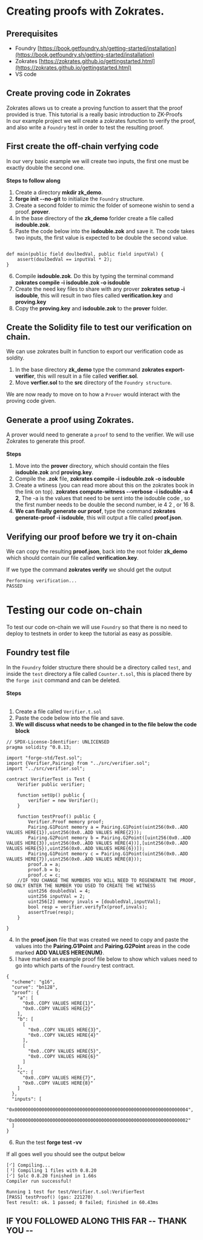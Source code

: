 # Creating proofs with Zokrates.
## Prerequisites
- Foundry [https://book.getfoundry.sh/getting-started/installation](https://book.getfoundry.sh/getting-started/installation)
- Zokrates [https://zokrates.github.io/gettingstarted.html](https://zokrates.github.io/gettingstarted.html)
- VS code

## Create proving code in Zokrates
Zokrates allows us to create a proving function to assert that the proof provided is true.
This tutorial is a really basic introduction to ZK-Proofs<br>
In our example project we will create a zokrates function to verify the proof, and also write a `Foundry` test in order to test the resulting proof.
## First create the off-chain verfying code
In our very basic example we will create two inputs, the first one must be exactly double the second one.<br><br>
**Steps to follow along**<br>
1. Create a directory **mkdir zk_demo**.
2. **forge init --no-git** to initialize the `Foundry` structure.
3. Create a second folder to mimic the folder of someone wishin to send a proof. **prover**.
4. In the base directory of the **zk_demo** forlder create a file called **isdouble.zok**.
5. Paste the code below into the **isdouble.zok** and save it. The code takes two inputs, the first value is expected to be double the second value.
```

def main(public field doulbedVal, public field inputVal) {
	assert(doulbedVal == inputVal * 2);
}
```
6. Compile **isdouble.zok**. Do this by typing the terminal command **zokrates compile -i isdouble.zok -o isdouble**
7. Create the need key files to share with any prover **zokrates setup -i isdouble**, this will result in two files called **verification.key** and **proving.key**
8. Copy the **proving.key** and **isdouble.zok** to the **prover** folder.

## Create the Solidity file to test our verification on chain.
We can use zokrates built in function to export our verification code as soldity.
1. In the base directory **zk_demo** type the command **zokrates export-verifier**, this will result in a file called **verifier.sol**.
2. Move **verfier.sol** to the **src** directory of the `Foundry structure`.

We are now ready to move on to how a `Prover` would interact with the proving code given.

## Generate a proof using Zokrates.
A prover would need to generate a `proof` to send to the verifier. We will use Zokrates to generate this proof.<br><br>
**Steps**<br>
1. Move into the **prover** directory, which should contain the files **isdouble.zok** and **proving.key**.
2. Compile the **.zok** file, **zokrates compile -i isdouble.zok -o isdouble**
3. Create a wtiness (you can read more about this on the zokrates book in the link on top). **zokrates compute-witness --verbose -i isdouble -a 4 2**, The -a is the values that need to be sent into the isdouble code , so the first number needs to be double the second number, ie 4 2 , or 16 8.
4. **We can finally generate our proof**, type the command **zokrates generate-proof -i isdouble**, this will output a file called **proof.json**.

## Verifying our proof before we try it on-chain
We can copy the resulting **proof.json**, back into the root folder **zk_demo** which should contain our file called **verification.key**.

If we type the command **zokrates verify** we should get the output
```text
Performing verification...
PASSED
```
# Testing our code on-chain
To test our code on-chain we will use `Foundry` so that there is no need to deploy to testnets in order to keep the tutorial as easy as possible.

## Foundry test file
In the `Foundry` folder structure there should be a directory called `test`, and inside the `test` directory a file called `Counter.t.sol`, this is placed there by the `forge init` command and can be deleted.<br><br>
**Steps**<br><br>
1. Create a file called `Verifier.t.sol`
2. Paste the code below into the file and save.
3. **We will discuss what needs to be changed in to the file below the code block**

```solidity
// SPDX-License-Identifier: UNLICENSED
pragma solidity ^0.8.13;

import "forge-std/Test.sol";
import {Verifier,Pairing} from "../src/verifier.sol";
import "../src/verifier.sol";

contract VerifierTest is Test {
    Verifier public verifier;

    function setUp() public {
        verifier = new Verifier();
    }

    function testProof() public {
        Verifier.Proof memory proof;
        Pairing.G1Point memory a = Pairing.G1Point(uint256(0x0..ADD VALUES HERE{1}),uint256(0x0..ADD VALUES HERE{2}));
        Pairing.G2Point memory b = Pairing.G2Point([uint256(0x0..ADD VALUES HERE{3}),uint256(0x0..ADD VALUES HERE{4})],[uint256(0x0..ADD VALUES HERE{5}),uint256(0x0..ADD VALUES HERE{6})]);
        Pairing.G1Point memory c = Pairing.G1Point(uint256(0x0..ADD VALUES HERE{7}),uint256(0x0..ADD VALUES HERE{8}));
        proof.a = a;
        proof.b = b;
        proof.c = c;
	//IF YOU CHANGE THE NUMBERS YOU WILL NEED TO REGENERATE THE PROOF, SO ONLY ENTER THE NUMBER YOU USED TO CREATE THE WITNESS
        uint256 doubledVal = 4;
        uint256 inputVal = 2;
        uint256[2] memory invals = [doubledVal,inputVal];
        bool resp = verifier.verifyTx(proof,invals);
        assertTrue(resp);
    }

}
```
4. In the **proof.json** file that was created we need to copy and paste the values into the **Pairing.G1Point** and **Pairing.G2Point** areas in the code marked **ADD VALUES HERE{NUM}**.
5. I have marked an example proof file below to show which values need to go into which parts of the `Foundry` test contract.

```text
{
  "scheme": "g16",
  "curve": "bn128",
  "proof": {
    "a": [
      "0x0..COPY VALUES HERE{1}",
      "0x0..COPY VALUES HERE{2}"
    ],
    "b": [
      [
        "0x0..COPY VALUES HERE{3}",
        "0x0..COPY VALUES HERE{4}"
      ],
      [
        "0x0..COPY VALUES HERE{5}",
        "0x0..COPY VALUES HERE{6}"
      ]
    ],
    "c": [
      "0x0..COPY VALUES HERE{7}",
      "0x0..COPY VALUES HERE{8}"
    ]
  },
  "inputs": [
    "0x0000000000000000000000000000000000000000000000000000000000000004",
    "0x0000000000000000000000000000000000000000000000000000000000000002"
  ]
}
```

6. Run the test **forge test -vv**

If all goes well you should see the output below
```
[⠊] Compiling...
[⠘] Compiling 1 files with 0.8.20
[⠊] Solc 0.8.20 finished in 1.66s
Compiler run successful!

Running 1 test for test/Verifier.t.sol:VerifierTest
[PASS] testProof() (gas: 221270)
Test result: ok. 1 passed; 0 failed; finished in 60.43ms
```

## IF YOU FOLLOWED ALONG THIS FAR -- THANK YOU --
